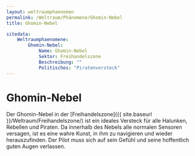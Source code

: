 ```yaml
---
layout: weltraumphaenomen
permalink: /Weltraum/Phänomene/Ghomin-Nebel
title: Ghomin-Nebel

sitedata:
    Weltraumphaenomene:
        Ghomin-Nebel:
            Name: Ghomin-Nebel
            Sektor: Freihandelszone
            Beschreibung: ""
            Politisches: "Piratenversteck"
---
```


# Ghomin-Nebel

Der Ghomin-Nebel in der [Freihandelszone]({{ site.baseurl }}/Weltraum/Freihandelszone/) ist ein ideales Versteck für alle Halunken, Rebellen und Piraten. Da innerhalb des Nebels alle normalen Sensoren versagen, ist es eine wahre Kunst, in ihm zu navigieren und wieder herauszufinden. Der Pilot muss sich auf sein Gefühl und seine hoffentlich guten Augen verlassen.
